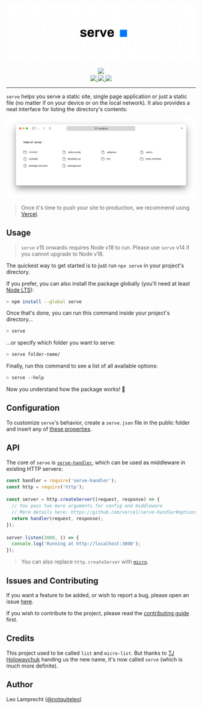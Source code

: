 ![Serve Logo](https://raw.githubusercontent.com/vercel/serve/main/media/banner.png)

<div align="center">
  <a aria-label="Vercel logo" href="https://vercel.com">
    <img src="https://img.shields.io/badge/made%20by-vercel-%23000000">
  </a>
  <br>
  <a aria-label="Install Size" href="https://packagephobia.com/result?p=serve">
    <img src="https://packagephobia.com/badge?p=serve">
  </a>
  <a aria-label="Stars" href="https://github.com/vercel/serve/stargazers">
    <img src="https://img.shields.io/github/stars/vercel/serve">
  </a>
  <a aria-label="Build Status" href="https://github.com/vercel/serve/actions/workflows/ci.yaml">
    <img src="https://github.com/vercel/serve/actions/workflows/ci.yaml/badge.svg">
  </a>
</div>

---

`serve` helps you serve a static site, single page application or just a static file (no matter if on your device or on the local network). It also provides a neat interface for listing the directory's contents:

![Listing UI](https://raw.githubusercontent.com/vercel/serve/main/media/listing-ui.png)

> Once it's time to push your site to production, we recommend using [Vercel](https://vercel.com).

## Usage

> `serve` v15 onwards requires Node v18 to run. Please use `serve` v14 if you cannot upgrade to Node v18.

The quickest way to get started is to just run `npx serve` in your project's directory.

If you prefer, you can also install the package globally (you'll need at least [Node LTS](https://github.com/nodejs/Release#release-schedule)):

```bash
> npm install --global serve
```

Once that's done, you can run this command inside your project's directory...

```bash
> serve
```

...or specify which folder you want to serve:

```bash
> serve folder-name/
```

Finally, run this command to see a list of all available options:

```bash
> serve --help
```

Now you understand how the package works! :tada:

## Configuration

To customize `serve`'s behavior, create a `serve.json` file in the public folder and insert any of [these properties](https://github.com/vercel/serve-handler#options).

## API

The core of `serve` is [`serve-handler`](https://github.com/vercel/serve-handler), which can be used as middleware in existing HTTP servers:

```js
const handler = require('serve-handler');
const http = require('http');

const server = http.createServer((request, response) => {
  // You pass two more arguments for config and middleware
  // More details here: https://github.com/vercel/serve-handler#options
  return handler(request, response);
});

server.listen(3000, () => {
  console.log('Running at http://localhost:3000');
});
```

> You can also replace `http.createServer` with [`micro`](https://github.com/vercel/micro).

## Issues and Contributing

If you want a feature to be added, or wish to report a bug, please open an issue [here](https://github.com/vercel/serve/issues/new).

If you wish to contribute to the project, please read the [contributing guide](contributing.md) first.

## Credits

This project used to be called `list` and `micro-list`. But thanks to [TJ Holowaychuk](https://github.com/tj) handing us the new name, it's now called `serve` (which is much more definite).

## Author

Leo Lamprecht ([@notquiteleo](https://twitter.com/notquiteleo))
